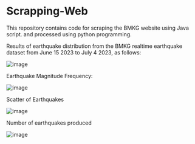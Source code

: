 # Scrapping-Web
This repository contains code for scraping the BMKG website using Java script. and processed using python programming.

Results of earthquake distribution from the BMKG realtime earthquake dataset from June 15 2023 to July 4 2023, as follows:

![image](https://github.com/Zooeeyy/Scrapping-Web/assets/118145382/fdc7de1a-e547-436f-86ba-42981e9b9dba)
 
Earthquake Magnitude Frequency:

![image](https://github.com/Zooeeyy/Scrapping-Web/assets/118145382/9b1bbe53-cbbc-4dad-849c-800aa98b15a1)

Scatter of Earthquakes

![image](https://github.com/Zooeeyy/Scrapping-Web/assets/118145382/b2e18e2f-eaf5-4d26-b33e-2a5754d3170d)

Number of earthquakes produced

![image](https://github.com/Zooeeyy/Scrapping-Web/assets/118145382/d9baaf4b-8176-403d-b423-279454489310)
